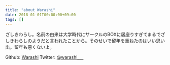 ```yaml
---
title: "about Warashi"
date: 2018-01-01T00:00:00+09:00
tags: []
---
```


ざしきわらし。名前の由来は大学時代にサークルのBOXに居座りすぎてまるでざしきわらしのようだと言われたことから。そのせいで留年を重ねたのはいい思い出。留年も悪くないよ。

Github: [Warashi](https://github.com/Warashi)
Twitter: [@warashi___](https://twitter.com/warashi___)
